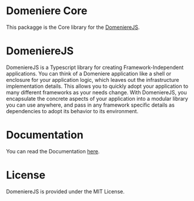 # Domeniere Core
This packagge is the Core library for the [DomeniereJS](https://www.domeniere.com/).

# DomeniereJS
DomeniereJS is a Typescript library for creating Framework-Independent applications. You can think of a Domeniere application like a shell or enclosure for your application logic, which leaves out the infrastructure implementation details. This allows you to quickly adopt your application to many different frameworks as your needs change. With DomeniereJS, you encapsulate the concrete aspects of your application into a modular library you can use anywhere, and pass in any framework specific details as dependencies to adopt its behavior to its environment.

# Documentation
You can read the Documentation [here](https://www.domeniere.com/docs/).

# License
DomeniereJS is provided under the MIT License.
